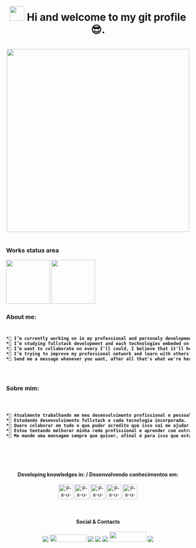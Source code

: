 
<h1 align="center"><img src="https://media.giphy.com/media/hvRJCLFzcasrR4ia7z/giphy.gif" width="40px"> Hi and welcome to my git profile 😎.</h1>
</br>

<div align="center">
<img src="https://raw.githubusercontent.com/trepichio/trepichio/master/assets/code.gif" widt="500px" height="500px">
</div>
</br>

### Works status area
<div>
<img height="120px" src="https://github-readme-stats.vercel.app/api?username=P-a-u-l-o&theme=cobalt&show_icons=true)">
<img height="120px" src="https://github-readme-stats.vercel.app/api/top-langs/?username=P-a-u-l-o&theme=cobalt&layout=compact">
  </div>

### About me:
<div>
  <code>
<pre>
<strong>*🔭 I’m currently working on in my professional and personaly development.</strong>
<strong>*🌱 I’m studying fullstack development and each technologies embeded on it.</strong>
<strong>*👯 I’m want to collaborate on every I'll could, I believe that it'll help me improve my skills in development carrer.</strong>
<strong>*🤔 I’m trying to improve my professional network and learn with others that had more experience than me.</strong>
<strong>*💬 Send me a message whenever you want, after all that's what we're here for, to exchange knowledge. </strong>
</pre>
  </code>
</div>
    
### Sobre mim:
   <div>
  <code>
    <pre>
<strong>*🔭 Atualmente trabalhando em meu desenvolvimento profissional e pessoal.</strong>
<strong>*🌱 Estudando desenvolvimento fullstack e cada tecnologia incorporada.</strong>
<strong>*👯 Quero colaborar em tudo o que puder acredito que isso vai me ajudar a melhorar minhas habilidades na carreira de dev.</strong>
<strong>*🤔 Estou tentando melhorar minha rede profissional e aprender com outras pessoas que têm mais experiência do que eu.</strong>
<strong>*💬 Me mande uma mensagem sempre que quiser, afinal é para isso que estamos aqui, para trocar conhecimentos.</strong>
    </pre>
  </code>
</div>
   </br>

<div align="center">
  
#### Developing knowledges in: / Desenvolvendo conhecimentos em:

  <a href="https://www.w3schools.com/tags/tag_doctype.asp"> <img width="40" src="https://cdn.jsdelivr.net/gh/devicons/devicon/icons/html5/html5-original.svg"  alt="P-a-u-l-o-html5"/></a>
  <a href="https://www.w3schools.com/css/default.asp"><img width="40" src="https://cdn.jsdelivr.net/gh/devicons/devicon/icons/css3/css3-original.svg" alt="P-a-u-l-o-css3" /></a>
 <a href="https://www.w3schools.com/js/default.asp"> <img width="40" src="https://cdn.jsdelivr.net/gh/devicons/devicon/icons/javascript/javascript-original.svg" alt="P-a-u-l-o-javaScript" /></a>
   <a href="https://getbootstrap.com/docs/5.0/getting-started/introduction/"><img width="40" src="https://cdn.jsdelivr.net/gh/devicons/devicon/icons/bootstrap/bootstrap-plain.svg" alt="P-a-u-l-o-bootstrap"/></a>
   <a href="https://pt-br.reactjs.org/docs/getting-started.html"><img width="40" src="https://cdn.jsdelivr.net/gh/devicons/devicon/icons/react/react-original.svg" alt="P-a-u-l-o-react"/></a>
 <!--<a href="https://www.typescriptlang.org/docs/"><img width="40" src="https://cdn.jsdelivr.net/gh/devicons/devicon/icons/typescript/typescript-original.svg" alt="K1ngstream-typescript"/></a>-->
<!-- <a href="https://redux.js.org/tutorials/essentials/part-1-overview-concepts"><img width="40" src="https://cdn.jsdelivr.net/gh/devicons/devicon/icons/redux/redux-original.svg" alt="P-a-u-l-o-redux"/></a>-->
<!-- <a href="https://dev.mysql.com/doc/"><img width="60" src="https://cdn.jsdelivr.net/gh/devicons/devicon/icons/mysql/mysql-original-wordmark.svg" alt="P-a-u-l-o-mysql"/><a/>-->
 <!--  <a href="https://tailwindcss.com/docs"><img width="60" src="https://tailwindcss.com/_next/static/media/tailwindcss-mark.cb8046c163f77190406dfbf4dec89848.svg" alt="P-a-u-l-o-tailwindcss"/></a>-->
</div>

</br>

<div align="center">
  
  #### Social & Contacts

  <a href="https://www.linkedin.com/in/paulo-silva-94901812b/" target="_blank"><img src="https://img.shields.io/badge/-LinkedIn-%230077B5?style=for-the-badge&logo=linkedin&logoColor=white" target="_blank"></a>
  <a href = "mailto:paulo.ads.silva@hotmail.com"><img src="https://iconape.com/wp-content/png_logo_vector/outlook-com-logo.png" width="100" height="20" target="_blank"></a>
   <a href = "mailto:paulinhosajsilva@gmail.com"><img src="https://img.shields.io/badge/-Gmail-%23333?style=for-the-badge&logo=gmail&logoColor=white" target="_blank"></a>
    <a href="https://www.twitch.tv/k1ngstream" target="_blank"><img src="https://img.shields.io/badge/Twitch-9146FF?style=for-the-badge&logo=twitch&logoColor=white" target="_blank"></a>
  <a href="https://discord.gg/cEzjjtfJZ2" target="_blank"><img src="https://img.shields.io/badge/Discord-7289DA?style=for-the-badge&logo=discord&logoColor=white" target="_blank"></a>
  <a href="https://twitter.com/K1ngStream" target="_blank"><img src="https://w7.pngwing.com/pngs/474/303/png-transparent-logo-twitter-social-networking-service-graphics-twitter-blue-text-logo.png" width="100" height="28" target="_blank"></a>
  <a href="https://www.instagram.com/__silvapaulo__/" target="_blank"><img src="https://img.shields.io/badge/-Instagram-%23E4405F?style=for-the-badge&logo=instagram&logoColor=white" target="_blank"></a>
 	</div>
  </br></br></br></br>

